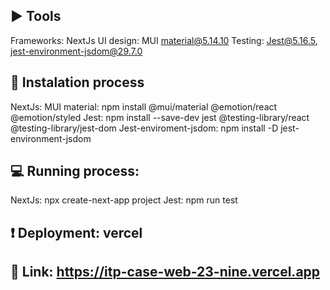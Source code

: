 ## :arrow_forward: Tools
Frameworks: NextJs
UI design: MUI material@5.14.10
Testing: Jest@5.16.5, jest-environment-jsdom@29.7.0

## :memo: Instalation process 
NextJs: 
MUI material: npm install @mui/material @emotion/react @emotion/styled
Jest: npm install --save-dev jest @testing-library/react @testing-library/jest-dom
Jest-enviroment-jsdom: npm install -D jest-environment-jsdom

## :computer: Running process:
NextJs:  npx create-next-app project
Jest: npm run test

## :exclamation: Deployment: vercel

## :movie_camera: Link: https://itp-case-web-23-nine.vercel.app
